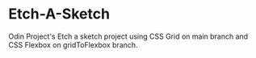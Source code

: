 # Etch-A-Sketch
Odin Project's Etch a sketch project using CSS Grid on main branch and CSS Flexbox on gridToFlexbox branch.
